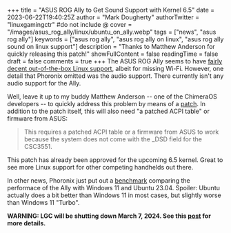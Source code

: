 +++
title = "ASUS ROG Ally to Get Sound Support with Kernel 6.5"
date = 2023-06-22T19:40:25Z
author = "Mark Dougherty"
authorTwitter = "linuxgamingctr" #do not include @
cover = "/images/asus_rog_ally/linux/ubuntu_on_ally.webp"
tags = ["news", "asus rog ally"]
keywords = ["asus rog ally", "asus rog ally on linux", "asus rog ally sound on linux support"]
description = "Thanks to Matthew Anderson for quickly releasing this patch!"
showFullContent = false
readingTime = false
draft = false
comments = true
+++
The ASUS ROG Ally seems to have [fairly decent out-of-the-box Linux support](https://linuxgamingcentral.com/posts/can-the-ally-use-linux/), albeit for missing Wi-Fi. However, one detail that Phoronix omitted was the audio support. There currently isn't any audio support for the Ally.

Well, leave it up to my buddy Matthew Anderson -- one of the ChimeraOS developers -- to quickly address this problem by means of a [patch](https://git.kernel.org/pub/scm/linux/kernel/git/tiwai/sound.git/commit/?h=for-next&id=724418b84e6248cd27599607b7e5fac365b8e3f5). In addition to the patch itself, this will also need "a patched ACPI table" or firmware from ASUS:
> This requires a patched ACPI table or a firmware from ASUS to work because the system does not come with the _DSD field for the CSC3551.

This patch has already been approved for the upcoming 6.5 kernel. Great to see more Linux support for other competing handhelds out there.

In other news, Phoronix just put out a [benchmark](https://www.phoronix.com/review/rog-ally-windows-linux) comparing the performace of the Ally with Windows 11 and Ubuntu 23.04. Spoiler: Ubuntu actually does a bit better than Windows 11 in most cases, but slightly worse than Windows 11 "Turbo".

**WARNING: LGC will be shutting down March 7, 2024. See this [post](https://linuxgamingcentral.com/posts/the-end-of-lgc/) for more details.**
